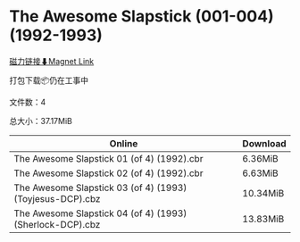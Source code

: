 # The Awesome Slapstick (001-004)(1992-1993)

[磁力链接⬇Magnet Link](magnet:?xt=urn:btih:4f4cd699c92729994ba0f000197a0cd68a202261&dn=The%20Awesome%20Slapstick%20%28001-004%29%281992-1993%29)

打包下载📦仍在工事中

文件数：4

总大小：37.17MiB

Online | Download
--- | ---
The Awesome Slapstick 01 (of 4) (1992).cbr | 6.36MiB
The Awesome Slapstick 02 (of 4) (1992).cbr | 6.63MiB
The Awesome Slapstick 03 (of 4) (1993) (Toyjesus-DCP).cbz | 10.34MiB
The Awesome Slapstick 04 (of 4) (1993) (Sherlock-DCP).cbz | 13.83MiB